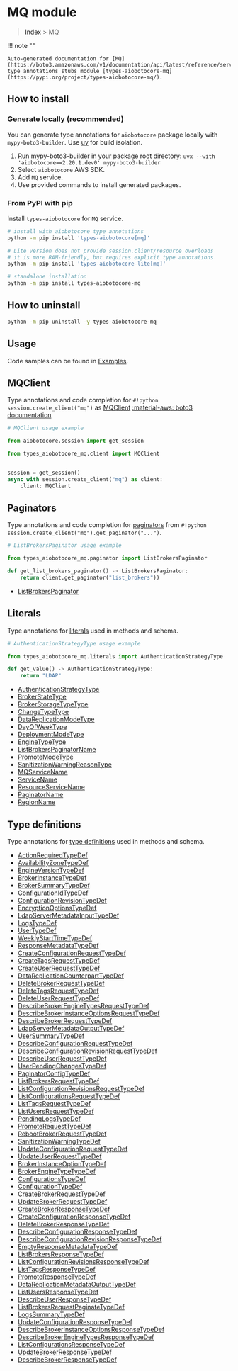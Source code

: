 # MQ module

> [Index](../README.md) > MQ


!!! note ""

    Auto-generated documentation for [MQ](https://boto3.amazonaws.com/v1/documentation/api/latest/reference/services/mq.html#mq)
    type annotations stubs module [types-aiobotocore-mq](https://pypi.org/project/types-aiobotocore-mq/).

## How to install

### Generate locally (recommended)

You can generate type annotations for `aiobotocore` package locally with `mypy-boto3-builder`.
Use [uv](https://docs.astral.sh/uv/getting-started/installation/) for build isolation.

1. Run mypy-boto3-builder in your package root directory: `uvx --with 'aiobotocore==2.20.1.dev0' mypy-boto3-builder`
1. Select `aiobotocore` AWS SDK.
1. Add `MQ` service.
1. Use provided commands to install generated packages.



### From PyPI with pip

Install `types-aiobotocore` for `MQ` service.

```bash
# install with aiobotocore type annotations
python -m pip install 'types-aiobotocore[mq]'

# Lite version does not provide session.client/resource overloads
# it is more RAM-friendly, but requires explicit type annotations
python -m pip install 'types-aiobotocore-lite[mq]'

# standalone installation
python -m pip install types-aiobotocore-mq
```



## How to uninstall

```bash
python -m pip uninstall -y types-aiobotocore-mq
```

## Usage

Code samples can be found in [Examples](./usage.md).

## MQClient

Type annotations and code completion for  `#!python session.create_client("mq")` as [MQClient](./client.md)
[:material-aws: boto3 documentation](https://boto3.amazonaws.com/v1/documentation/api/latest/reference/services/mq.html#MQ.Client)

```python
# MQClient usage example

from aiobotocore.session import get_session

from types_aiobotocore_mq.client import MQClient


session = get_session()
async with session.create_client("mq") as client:
    client: MQClient
```


## Paginators

Type annotations and code completion for
[paginators](./paginators.md)
from `#!python session.create_client("mq").get_paginator("...")`.

```python
# ListBrokersPaginator usage example

from types_aiobotocore_mq.paginator import ListBrokersPaginator

def get_list_brokers_paginator() -> ListBrokersPaginator:
    return client.get_paginator("list_brokers"))
```

- [ListBrokersPaginator](./paginators.md#listbrokerspaginator)








## Literals

Type annotations for [literals](./literals.md) used in methods and schema.

```python
# AuthenticationStrategyType usage example

from types_aiobotocore_mq.literals import AuthenticationStrategyType

def get_value() -> AuthenticationStrategyType:
    return "LDAP"
```

- [AuthenticationStrategyType](./literals.md#authenticationstrategytype)
- [BrokerStateType](./literals.md#brokerstatetype)
- [BrokerStorageTypeType](./literals.md#brokerstoragetypetype)
- [ChangeTypeType](./literals.md#changetypetype)
- [DataReplicationModeType](./literals.md#datareplicationmodetype)
- [DayOfWeekType](./literals.md#dayofweektype)
- [DeploymentModeType](./literals.md#deploymentmodetype)
- [EngineTypeType](./literals.md#enginetypetype)
- [ListBrokersPaginatorName](./literals.md#listbrokerspaginatorname)
- [PromoteModeType](./literals.md#promotemodetype)
- [SanitizationWarningReasonType](./literals.md#sanitizationwarningreasontype)
- [MQServiceName](./literals.md#mqservicename)
- [ServiceName](./literals.md#servicename)
- [ResourceServiceName](./literals.md#resourceservicename)
- [PaginatorName](./literals.md#paginatorname)
- [RegionName](./literals.md#regionname)




## Type definitions

Type annotations for [type definitions](./type_defs.md) used in methods and schema.

- [ActionRequiredTypeDef](./type_defs.md#actionrequiredtypedef)
- [AvailabilityZoneTypeDef](./type_defs.md#availabilityzonetypedef)
- [EngineVersionTypeDef](./type_defs.md#engineversiontypedef)
- [BrokerInstanceTypeDef](./type_defs.md#brokerinstancetypedef)
- [BrokerSummaryTypeDef](./type_defs.md#brokersummarytypedef)
- [ConfigurationIdTypeDef](./type_defs.md#configurationidtypedef)
- [ConfigurationRevisionTypeDef](./type_defs.md#configurationrevisiontypedef)
- [EncryptionOptionsTypeDef](./type_defs.md#encryptionoptionstypedef)
- [LdapServerMetadataInputTypeDef](./type_defs.md#ldapservermetadatainputtypedef)
- [LogsTypeDef](./type_defs.md#logstypedef)
- [UserTypeDef](./type_defs.md#usertypedef)
- [WeeklyStartTimeTypeDef](./type_defs.md#weeklystarttimetypedef)
- [ResponseMetadataTypeDef](./type_defs.md#responsemetadatatypedef)
- [CreateConfigurationRequestTypeDef](./type_defs.md#createconfigurationrequesttypedef)
- [CreateTagsRequestTypeDef](./type_defs.md#createtagsrequesttypedef)
- [CreateUserRequestTypeDef](./type_defs.md#createuserrequesttypedef)
- [DataReplicationCounterpartTypeDef](./type_defs.md#datareplicationcounterparttypedef)
- [DeleteBrokerRequestTypeDef](./type_defs.md#deletebrokerrequesttypedef)
- [DeleteTagsRequestTypeDef](./type_defs.md#deletetagsrequesttypedef)
- [DeleteUserRequestTypeDef](./type_defs.md#deleteuserrequesttypedef)
- [DescribeBrokerEngineTypesRequestTypeDef](./type_defs.md#describebrokerenginetypesrequesttypedef)
- [DescribeBrokerInstanceOptionsRequestTypeDef](./type_defs.md#describebrokerinstanceoptionsrequesttypedef)
- [DescribeBrokerRequestTypeDef](./type_defs.md#describebrokerrequesttypedef)
- [LdapServerMetadataOutputTypeDef](./type_defs.md#ldapservermetadataoutputtypedef)
- [UserSummaryTypeDef](./type_defs.md#usersummarytypedef)
- [DescribeConfigurationRequestTypeDef](./type_defs.md#describeconfigurationrequesttypedef)
- [DescribeConfigurationRevisionRequestTypeDef](./type_defs.md#describeconfigurationrevisionrequesttypedef)
- [DescribeUserRequestTypeDef](./type_defs.md#describeuserrequesttypedef)
- [UserPendingChangesTypeDef](./type_defs.md#userpendingchangestypedef)
- [PaginatorConfigTypeDef](./type_defs.md#paginatorconfigtypedef)
- [ListBrokersRequestTypeDef](./type_defs.md#listbrokersrequesttypedef)
- [ListConfigurationRevisionsRequestTypeDef](./type_defs.md#listconfigurationrevisionsrequesttypedef)
- [ListConfigurationsRequestTypeDef](./type_defs.md#listconfigurationsrequesttypedef)
- [ListTagsRequestTypeDef](./type_defs.md#listtagsrequesttypedef)
- [ListUsersRequestTypeDef](./type_defs.md#listusersrequesttypedef)
- [PendingLogsTypeDef](./type_defs.md#pendinglogstypedef)
- [PromoteRequestTypeDef](./type_defs.md#promoterequesttypedef)
- [RebootBrokerRequestTypeDef](./type_defs.md#rebootbrokerrequesttypedef)
- [SanitizationWarningTypeDef](./type_defs.md#sanitizationwarningtypedef)
- [UpdateConfigurationRequestTypeDef](./type_defs.md#updateconfigurationrequesttypedef)
- [UpdateUserRequestTypeDef](./type_defs.md#updateuserrequesttypedef)
- [BrokerInstanceOptionTypeDef](./type_defs.md#brokerinstanceoptiontypedef)
- [BrokerEngineTypeTypeDef](./type_defs.md#brokerenginetypetypedef)
- [ConfigurationsTypeDef](./type_defs.md#configurationstypedef)
- [ConfigurationTypeDef](./type_defs.md#configurationtypedef)
- [CreateBrokerRequestTypeDef](./type_defs.md#createbrokerrequesttypedef)
- [UpdateBrokerRequestTypeDef](./type_defs.md#updatebrokerrequesttypedef)
- [CreateBrokerResponseTypeDef](./type_defs.md#createbrokerresponsetypedef)
- [CreateConfigurationResponseTypeDef](./type_defs.md#createconfigurationresponsetypedef)
- [DeleteBrokerResponseTypeDef](./type_defs.md#deletebrokerresponsetypedef)
- [DescribeConfigurationResponseTypeDef](./type_defs.md#describeconfigurationresponsetypedef)
- [DescribeConfigurationRevisionResponseTypeDef](./type_defs.md#describeconfigurationrevisionresponsetypedef)
- [EmptyResponseMetadataTypeDef](./type_defs.md#emptyresponsemetadatatypedef)
- [ListBrokersResponseTypeDef](./type_defs.md#listbrokersresponsetypedef)
- [ListConfigurationRevisionsResponseTypeDef](./type_defs.md#listconfigurationrevisionsresponsetypedef)
- [ListTagsResponseTypeDef](./type_defs.md#listtagsresponsetypedef)
- [PromoteResponseTypeDef](./type_defs.md#promoteresponsetypedef)
- [DataReplicationMetadataOutputTypeDef](./type_defs.md#datareplicationmetadataoutputtypedef)
- [ListUsersResponseTypeDef](./type_defs.md#listusersresponsetypedef)
- [DescribeUserResponseTypeDef](./type_defs.md#describeuserresponsetypedef)
- [ListBrokersRequestPaginateTypeDef](./type_defs.md#listbrokersrequestpaginatetypedef)
- [LogsSummaryTypeDef](./type_defs.md#logssummarytypedef)
- [UpdateConfigurationResponseTypeDef](./type_defs.md#updateconfigurationresponsetypedef)
- [DescribeBrokerInstanceOptionsResponseTypeDef](./type_defs.md#describebrokerinstanceoptionsresponsetypedef)
- [DescribeBrokerEngineTypesResponseTypeDef](./type_defs.md#describebrokerenginetypesresponsetypedef)
- [ListConfigurationsResponseTypeDef](./type_defs.md#listconfigurationsresponsetypedef)
- [UpdateBrokerResponseTypeDef](./type_defs.md#updatebrokerresponsetypedef)
- [DescribeBrokerResponseTypeDef](./type_defs.md#describebrokerresponsetypedef)

